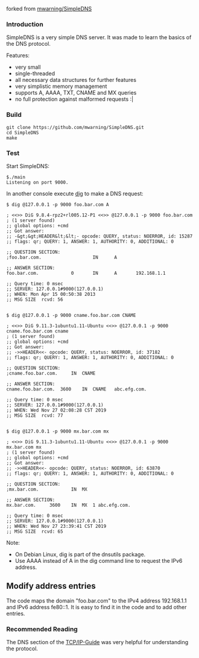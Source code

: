
forked from [mwarning/SimpleDNS](https://github.com/mwarning/SimpleDNS)

### Introduction

SimpleDNS is a very simple DNS server.
It was made to learn the basics of the DNS protocol.

Features:
* very small
* single-threaded
* all necessary data structures for further features
* very simplistic memory management
* supports A, AAAA, TXT, CNAME and MX queries
* no full protection against malformed requests :|

### Build

```
git clone https://github.com/mwarning/SimpleDNS.git
cd SimpleDNS
make
```

### Test

Start SimpleDNS:
```
$./main
Listening on port 9000.
```

In another console execute [dig](http://linux.die.net/man/1/dig) to make a DNS request:

```
$ dig @127.0.0.1 -p 9000 foo.bar.com A

; <<>> DiG 9.8.4-rpz2+rl005.12-P1 <<>> @127.0.0.1 -p 9000 foo.bar.com
; (1 server found)
;; global options: +cmd
;; Got answer:
;; -&gt;&gt;HEADER&lt;&lt;- opcode: QUERY, status: NOERROR, id: 15287
;; flags: qr; QUERY: 1, ANSWER: 1, AUTHORITY: 0, ADDITIONAL: 0

;; QUESTION SECTION:
;foo.bar.com.                   IN      A

;; ANSWER SECTION:
foo.bar.com.            0       IN      A       192.168.1.1

;; Query time: 0 msec
;; SERVER: 127.0.0.1#9000(127.0.0.1)
;; WHEN: Mon Apr 15 00:50:38 2013
;; MSG SIZE  rcvd: 56


$ dig @127.0.0.1 -p 9000 cname.foo.bar.com CNAME

; <<>> DiG 9.11.3-1ubuntu1.11-Ubuntu <<>> @127.0.0.1 -p 9000 cname.foo.bar.com cname
; (1 server found)
;; global options: +cmd
;; Got answer:
;; ->>HEADER<<- opcode: QUERY, status: NOERROR, id: 37182
;; flags: qr; QUERY: 1, ANSWER: 1, AUTHORITY: 0, ADDITIONAL: 0

;; QUESTION SECTION:
;cname.foo.bar.com.		IN	CNAME

;; ANSWER SECTION:
cname.foo.bar.com.	3600	IN	CNAME	abc.efg.com.

;; Query time: 0 msec
;; SERVER: 127.0.0.1#9000(127.0.0.1)
;; WHEN: Wed Nov 27 02:08:28 CST 2019
;; MSG SIZE  rcvd: 77


$ dig @127.0.0.1 -p 9000 mx.bar.com mx

; <<>> DiG 9.11.3-1ubuntu1.11-Ubuntu <<>> @127.0.0.1 -p 9000 mx.bar.com mx
; (1 server found)
;; global options: +cmd
;; Got answer:
;; ->>HEADER<<- opcode: QUERY, status: NOERROR, id: 63870
;; flags: qr; QUERY: 1, ANSWER: 1, AUTHORITY: 0, ADDITIONAL: 0

;; QUESTION SECTION:
;mx.bar.com.			IN	MX

;; ANSWER SECTION:
mx.bar.com.		3600	IN	MX	1 abc.efg.com.

;; Query time: 0 msec
;; SERVER: 127.0.0.1#9000(127.0.0.1)
;; WHEN: Wed Nov 27 23:39:41 CST 2019
;; MSG SIZE  rcvd: 65
```

Note:
- On Debian Linux, dig is part of the dnsutils package.
- Use AAAA instead of A in the dig command line to request the IPv6 address.

## Modify address entries

The code maps the domain "foo.bar.com" to the IPv4 address 192.168.1.1 and IPv6 address fe80::1.
It is easy to find it in the code and to add other entries.

### Recommended Reading

The DNS section of the [TCP/IP-Guide](http://www.tcpipguide.com/free/t_TCPIPDomainNameSystemDNS.htm) was very helpful for understanding the protocol.
